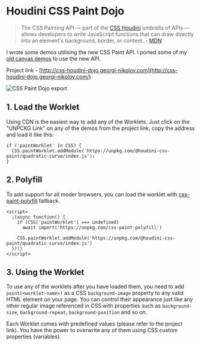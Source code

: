 # Houdini CSS Paint Dojo

> The CSS Painting API — part of the [CSS Houdini](https://developer.mozilla.org/en-US/docs/Web/API/CSS_Painting_API) umbrella of APIs — allows developers to write JavaScript functions that can draw directly into an element's background, border, or content. - [MDN](https://developer.mozilla.org/en-US/docs/Web/Houdini)

I wrote some demos utilising the new CSS Paint API. I ported some of my [old canvas demos](https://codesketch.nikoloffgeorgi.vercel.app/) to use the new API.

Project link - [http://css-houdini-dojo.georgi-nikolov.com](http://css-houdini-dojo.georgi-nikolov.com/)

![CSS Paint Dojo export](https://css-houdini-dojo.georgi-nikolov.com/houdini-dojo-export.png)

## 1. Load the Worklet

Using CDN is the easiest way to add any of the Worklets. Just click on the "UNPCKG Link" on any of the demos from the project link, copy the address and load it like this:

```
if ('paintWorklet' in CSS) {
  CSS.paintWorklet.addModule('https://unpkg.com/@houdini-css-paint/quadratic-curve/index.js');
}
```

## 2. Polyfill

To add support for all moder browsers, you can load the worklet with [css-paint-polyfill](https://github.com/GoogleChromeLabs/css-paint-polyfill) fallback.

```
<script>
  ;(async function() {
    if (CSS['paintWorklet'] === undefined)
      await import('https://unpkg.com/css-paint-polyfill')

    CSS.paintWorklet.addModule('https://unpkg.com/@houdini-css-paint/quadratic-curve/index.js')
  })()
</script>
```

## 3. Using the Worklet

To use any of the worklets after you have loaded them, you need to add `paint(<worklet-name>)` as a CSS `background-image` property to any valid HTML element on your page. You can control their appearance just like any other regular image referenced in CSS with properties such as `background-size`, `background-repeat`, `background-position` and so on.

Each Worklet comes with predefined values (please refer to the project link). You have the power to overwrite any of them using CSS custom properties (variables).
